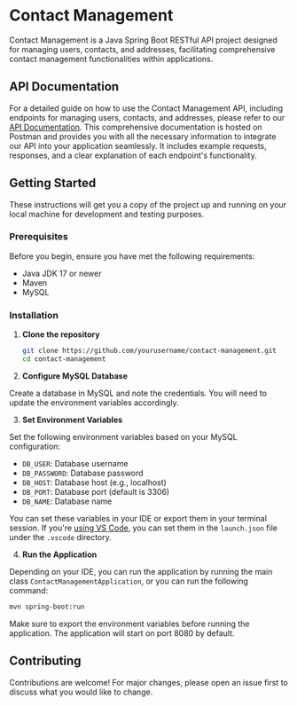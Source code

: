 # Contact Management

Contact Management is a Java Spring Boot RESTful API project designed for managing users, contacts, and addresses, facilitating comprehensive contact management functionalities within applications.

## API Documentation

For a detailed guide on how to use the Contact Management API, including endpoints for managing users, contacts, and addresses, please refer to our [API Documentation](https://documenter.getpostman.com/view/12539711/2sA3duEssJ). This comprehensive documentation is hosted on Postman and provides you with all the necessary information to integrate our API into your application seamlessly. It includes example requests, responses, and a clear explanation of each endpoint's functionality.

## Getting Started

These instructions will get you a copy of the project up and running on your local machine for development and testing purposes.

### Prerequisites

Before you begin, ensure you have met the following requirements:

- Java JDK 17 or newer
- Maven
- MySQL

### Installation

1. **Clone the repository**

   ```bash
   git clone https://github.com/yourusername/contact-management.git
   cd contact-management
   ```

2. **Configure MySQL Database**

Create a database in MySQL and note the credentials. You will need to update the environment variables accordingly.

3. **Set Environment Variables**

Set the following environment variables based on your MySQL configuration:

- `DB_USER`: Database username
- `DB_PASSWORD`: Database password
- `DB_HOST`: Database host (e.g., localhost)
- `DB_PORT`: Database port (default is 3306)
- `DB_NAME`: Database name

You can set these variables in your IDE or export them in your terminal session.
If you're [using VS Code](https://stackoverflow.com/questions/59687712/how-to-set-java-environment-variable-in-vs-code), you can set them in the `launch.json` file under the `.vscode` directory.

4. **Run the Application**

Depending on your IDE, you can run the application by running the main class `ContactManagementApplication`, or you can run the following command:

```bash
mvn spring-boot:run
```

Make sure to export the environment variables before running the application. The application will start on port 8080 by default.

## Contributing

Contributions are welcome! For major changes, please open an issue first to discuss what you would like to change.
